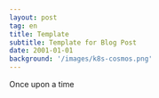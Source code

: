```yaml
---
layout: post
tag: en
title: Template
subtitle: Template for Blog Post
date: 2001-01-01
background: '/images/k8s-cosmos.png'
---
```


Once upon a time
